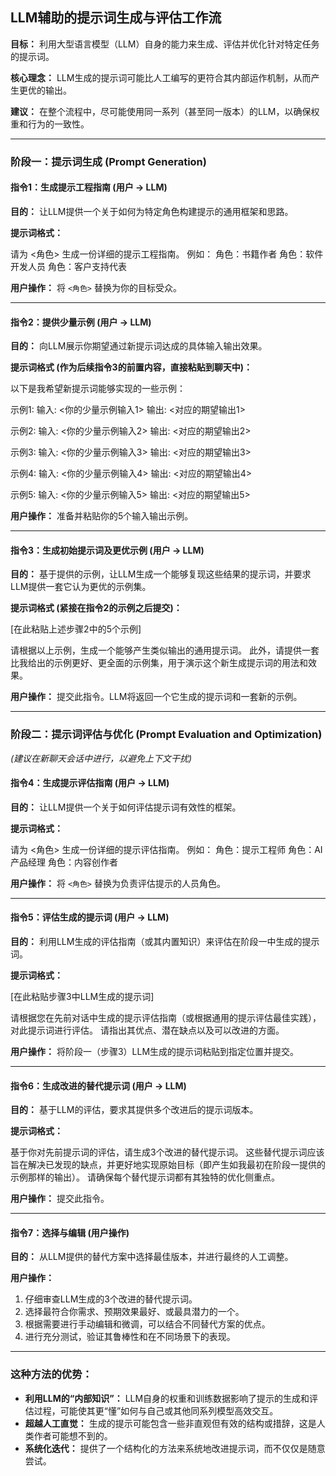 ## LLM辅助的提示词生成与评估工作流

**目标：** 利用大型语言模型（LLM）自身的能力来生成、评估并优化针对特定任务的提示词。

**核心理念：** LLM生成的提示词可能比人工编写的更符合其内部运作机制，从而产生更优的输出。

**建议：** 在整个流程中，尽可能使用同一系列（甚至同一版本）的LLM，以确保权重和行为的一致性。

---

### 阶段一：提示词生成 (Prompt Generation)

#### 指令1：生成提示工程指南 (用户 -> LLM)

**目的：** 让LLM提供一个关于如何为特定角色构建提示的通用框架和思路。

**提示词格式：**


请为 <角色> 生成一份详细的提示工程指南。
例如：
角色：书籍作者
角色：软件开发人员
角色：客户支持代表

**用户操作：** 将 `<角色>` 替换为你的目标受众。

---

#### 指令2：提供少量示例 (用户 -> LLM)

**目的：** 向LLM展示你期望通过新提示词达成的具体输入输出效果。

**提示词格式 (作为后续指令3的前置内容，直接粘贴到聊天中)：**


以下是我希望新提示词能够实现的一些示例：

示例1:
输入: <你的少量示例输入1>
输出: <对应的期望输出1>

示例2:
输入: <你的少量示例输入2>
输出: <对应的期望输出2>

示例3:
输入: <你的少量示例输入3>
输出: <对应的期望输出3>

示例4:
输入: <你的少量示例输入4>
输出: <对应的期望输出4>

示例5:
输入: <你的少量示例输入5>
输出: <对应的期望输出5>

**用户操作：** 准备并粘贴你的5个输入输出示例。

---

#### 指令3：生成初始提示词及更优示例 (用户 -> LLM)

**目的：** 基于提供的示例，让LLM生成一个能够复现这些结果的提示词，并要求LLM提供一套它认为更优的示例集。

**提示词格式 (紧接在指令2的示例之后提交)：**


[在此粘贴上述步骤2中的5个示例]

请根据以上示例，生成一个能够产生类似输出的通用提示词。
此外，请提供一套比我给出的示例更好、更全面的示例集，用于演示这个新生成提示词的用法和效果。

**用户操作：** 提交此指令。LLM将返回一个它生成的提示词和一套新的示例。

---

### 阶段二：提示词评估与优化 (Prompt Evaluation and Optimization)

*(建议在新聊天会话中进行，以避免上下文干扰)*

#### 指令4：生成提示评估指南 (用户 -> LLM)

**目的：** 让LLM提供一个关于如何评估提示词有效性的框架。

**提示词格式：**


请为 <角色> 生成一份详细的提示评估指南。
例如：
角色：提示工程师
角色：AI产品经理
角色：内容创作者

**用户操作：** 将 `<角色>` 替换为负责评估提示的人员角色。

---

#### 指令5：评估生成的提示词 (用户 -> LLM)

**目的：** 利用LLM生成的评估指南（或其内置知识）来评估在阶段一中生成的提示词。

**提示词格式：**


[在此粘贴步骤3中LLM生成的提示词]

请根据您在先前对话中生成的提示评估指南（或根据通用的提示评估最佳实践），对此提示词进行评估。
请指出其优点、潜在缺点以及可以改进的方面。

**用户操作：** 将阶段一（步骤3）LLM生成的提示词粘贴到指定位置并提交。

---

#### 指令6：生成改进的替代提示词 (用户 -> LLM)

**目的：** 基于LLM的评估，要求其提供多个改进后的提示词版本。

**提示词格式：**


基于你对先前提示词的评估，请生成3个改进的替代提示词。
这些替代提示词应该旨在解决已发现的缺点，并更好地实现原始目标（即产生如我最初在阶段一提供的示例那样的输出）。
请确保每个替代提示词都有其独特的优化侧重点。

**用户操作：** 提交此指令。

---

#### 指令7：选择与编辑 (用户操作)

**目的：** 从LLM提供的替代方案中选择最佳版本，并进行最终的人工调整。

**用户操作：**
1.  仔细审查LLM生成的3个改进的替代提示词。
2.  选择最符合你需求、预期效果最好、或最具潜力的一个。
3.  根据需要进行手动编辑和微调，可以结合不同替代方案的优点。
4.  进行充分测试，验证其鲁棒性和在不同场景下的表现。

---

### 这种方法的优势：

*   **利用LLM的“内部知识”：** LLM自身的权重和训练数据影响了提示的生成和评估过程，可能使其更“懂”如何与自己或其他同系列模型高效交互。
*   **超越人工直觉：** 生成的提示可能包含一些非直观但有效的结构或措辞，这是人类作者可能想不到的。
*   **系统化迭代：** 提供了一个结构化的方法来系统地改进提示词，而不仅仅是随意尝试。
